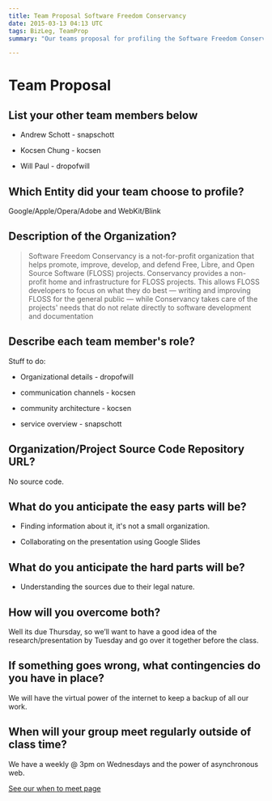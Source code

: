 ```yaml
---
title: Team Proposal Software Freedom Conservancy
date: 2015-03-13 04:13 UTC
tags: BizLeg, TeamProp
summary: "Our teams proposal for profiling the Software Freedom Conservancy and its relationship with its Open Source projects."

---
```


# Team Proposal

## List your other team members below

* Andrew Schott - snapschott

* Kocsen Chung - kocsen

* Will Paul - dropofwill


## Which Entity did your team choose to profile?

Google/Apple/Opera/Adobe and WebKit/Blink

## Description of the Organization?

> Software Freedom Conservancy is a not-for-profit organization that helps promote, improve, develop, and defend Free, Libre, and Open Source Software (FLOSS) projects. Conservancy provides a non-profit home and infrastructure for FLOSS projects. This allows FLOSS developers to focus on what they do best — writing and improving FLOSS for the general public — while Conservancy takes care of the projects' needs that do not relate directly to software development and documentation

## Describe each team member's role?

Stuff to do:

* Organizational details - dropofwill

* communication channels - kocsen

* community architecture -  kocsen

* service overview - snapschott

## Organization/Project Source Code Repository URL?

No source code.

## What do you anticipate the easy parts will be?

* Finding information about it, it's not a small organization.

* Collaborating on the presentation using Google Slides

## What do you anticipate the hard parts will be?

* Understanding the sources due to their legal nature.

## How will you overcome both?

Well its due Thursday, so we’ll want to have a good idea of the research/presentation by Tuesday and go over it together before the class.

## If something goes wrong, what contingencies do you have in place?

We will have the virtual power of the internet to keep a backup of all our work.

## When will your group meet regularly outside of class time?

We have a weekly @ 3pm on Wednesdays and the power of asynchronous web.

[See our when to meet page](http://www.when2meet.com/?2782271-P9cG4)

